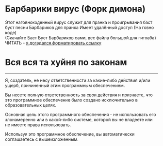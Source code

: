 # Барбарики вирус (Форк димона)
Этот наговнокоденный вирус служит для пранка и проигрывания баст буст песни Барбариков для пранка
Имеет удалённый доступ (На говно коде)\
(Скачайте Баст Буст Барбариков сами, вес файла большой для гитхаба)\
ЧИТАТЬ - [я догадался форматировать ссылку](https://github.com/Ameteros-Project/barbariki-virus/blob/main/%D0%9E%D0%BF%D0%B8%D1%81%D0%B0%D0%BD%D0%B8%D0%B5.md)

# Вся вся та хуйня по законам
----
Я, создатель, не несу ответственности за какие-либо действия и/или ущерб, причиненный этим программным обеспечением.

Вы несете полную ответственность за свои действия и признаете, что это программное обеспечение было создано исключительно в образовательных целях.

Основная цель этого программного обеспечения - не использовать его злонамеренно или в какой-либо системе, которой вы не владеете или не имеете права использовать.

Используя это программное обеспечение, вы автоматически соглашаетесь с вышеизложенным.
